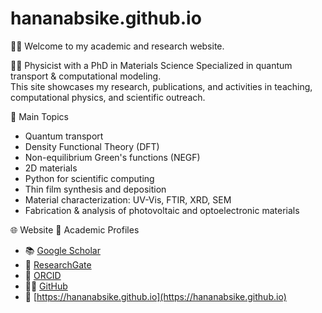 # hananabsike.github.io

👩‍🔬 Welcome to my academic and research website. 

👩‍🔬 Physicist with a PhD in Materials Science
    Specialized in quantum transport & computational modeling.  
    This site showcases my research, publications, and activities in teaching, computational physics, and scientific outreach.

🔬 Main Topics
- Quantum transport 
- Density Functional Theory (DFT)  
- Non-equilibrium Green's functions (NEGF)  
- 2D materials  
- Python for scientific computing
- Thin film synthesis and deposition
- Material characterization: UV-Vis, FTIR, XRD, SEM
- Fabrication & analysis of photovoltaic and optoelectronic materials

🌐 Website
 🔗 Academic Profiles

- 📚 [Google Scholar](https://scholar.google.com/citations?user=vj-nkYIAAAAJ&hl=fr)  
- 🔬 [ResearchGate](https://www.researchgate.net/profile/H-Absike?ev=hdr_xprf)  
- 🧪 [ORCID](https://orcid.org/0000-0003-3600-0937)  
- 👩‍💻 [GitHub](https://github.com/HananAbsike)
- 🔗 [https://hananabsike.github.io](https://hananabsike.github.io)
